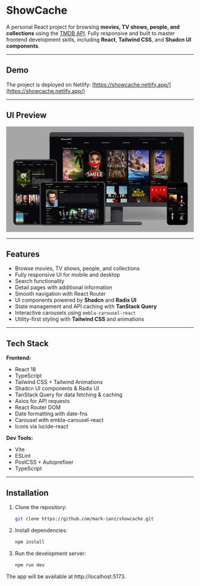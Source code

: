 # ShowCache

A personal React project for browsing **movies, TV shows, people, and collections** using the [TMDB API](https://www.themoviedb.org/). Fully responsive and built to master frontend development skills, including **React**, **Tailwind CSS**, and **Shadcn UI components**.

---

## Demo

The project is deployed on Netlify: [https://showcache.netlify.app/](https://showcache.netlify.app/)

---

## UI Preview

![ShowCache Mockup](ShowCache.png)

---

## Features

- Browse movies, TV shows, people, and collections
- Fully responsive UI for mobile and desktop
- Search functionality
- Detail pages with additional information
- Smooth navigation with React Router
- UI components powered by **Shadcn** and **Radix UI**
- State management and API caching with **TanStack Query**
- Interactive carousels using `embla-carousel-react`
- Utility-first styling with **Tailwind CSS** and animations

---

## Tech Stack

**Frontend:**

- React 18  
- TypeScript  
- Tailwind CSS + Tailwind Animations  
- Shadcn UI components & Radix UI  
- TanStack Query for data fetching & caching  
- Axios for API requests  
- React Router DOM  
- Date formatting with date-fns  
- Carousel with embla-carousel-react  
- Icons via lucide-react  

**Dev Tools:**

- Vite  
- ESLint  
- PostCSS + Autoprefixer  
- TypeScript  

---

## Installation

1. Clone the repository:
   ```bash
   git clone https://github.com/mark-ianz/showcache.git

2. Install dependencies:
   ```bash
   npm install

3. Run the development server:
     ```bash
     npm run dev
     
The app will be available at http://localhost:5173.

